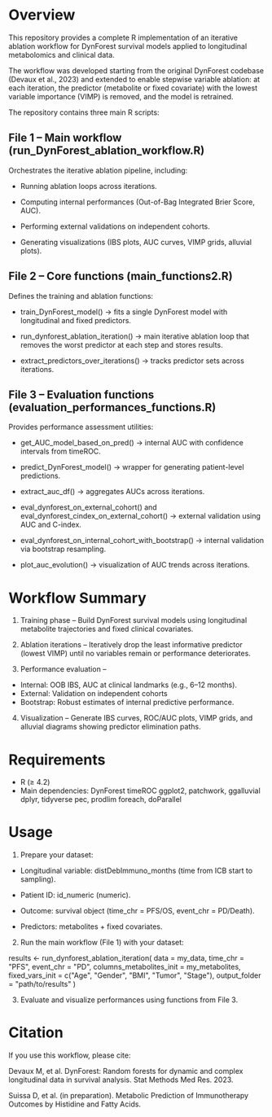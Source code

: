 # Overview

This repository provides a complete R implementation of an iterative ablation workflow for DynForest survival models applied to longitudinal metabolomics and clinical data.

The workflow was developed starting from the original DynForest codebase (Devaux et al., 2023) and extended to enable stepwise variable ablation: at each iteration, the predictor (metabolite or fixed covariate) with the lowest variable importance (VIMP) is removed, and the model is retrained.

The repository contains three main R scripts:

## File 1 – Main workflow (run_DynForest_ablation_workflow.R)
Orchestrates the iterative ablation pipeline, including:

- Running ablation loops across iterations.

- Computing internal performances (Out-of-Bag Integrated Brier Score, AUC).

- Performing external validations on independent cohorts.

- Generating visualizations (IBS plots, AUC curves, VIMP grids, alluvial plots).

## File 2 – Core functions (main_functions2.R)
Defines the training and ablation functions:

- train_DynForest_model() → fits a single DynForest model with longitudinal and fixed predictors.

- run_dynforest_ablation_iteration() → main iterative ablation loop that removes the worst predictor at each step and stores results.

- extract_predictors_over_iterations() → tracks predictor sets across iterations.

## File 3 – Evaluation functions (evaluation_performances_functions.R)
Provides performance assessment utilities:

- get_AUC_model_based_on_pred() → internal AUC with confidence intervals from timeROC.

- predict_DynForest_model() → wrapper for generating patient-level predictions.

- extract_auc_df() → aggregates AUCs across iterations.

- eval_dynforest_on_external_cohort() and eval_dynforest_cindex_on_external_cohort() → external validation using AUC and C-index.

- eval_dynforest_on_internal_cohort_with_bootstrap() → internal validation via bootstrap resampling.

- plot_auc_evolution() → visualization of AUC trends across iterations.

# Workflow Summary

1. Training phase – Build DynForest survival models using longitudinal metabolite trajectories and fixed clinical covariates.

2. Ablation iterations – Iteratively drop the least informative predictor (lowest VIMP) until no variables remain or performance deteriorates.

3. Performance evaluation –

- Internal: OOB IBS, AUC at clinical landmarks (e.g., 6–12 months).
- External: Validation on independent cohorts
- Bootstrap: Robust estimates of internal predictive performance.

4. Visualization – Generate IBS curves, ROC/AUC plots, VIMP grids, and alluvial diagrams showing predictor elimination paths.

# Requirements

- R (≥ 4.2)
- Main dependencies:
DynForest
timeROC
ggplot2, patchwork, ggalluvial
dplyr, tidyverse
pec, prodlim
foreach, doParallel

# Usage

1. Prepare your dataset:

- Longitudinal variable: distDebImmuno_months (time from ICB start to sampling).

- Patient ID: id_numeric (numeric).

- Outcome: survival object (time_chr = PFS/OS, event_chr = PD/Death).

- Predictors: metabolites + fixed covariates.

2. Run the main workflow (File 1) with your dataset:

results <- run_dynforest_ablation_iteration(
  data = my_data,
  time_chr = "PFS",
  event_chr = "PD",
  columns_metabolites_init = my_metabolites,
  fixed_vars_init = c("Age", "Gender", "BMI", "Tumor", "Stage"),
  output_folder = "path/to/results"
)


3. Evaluate and visualize performances using functions from File 3.

# Citation

If you use this workflow, please cite:

Devaux M, et al. DynForest: Random forests for dynamic and complex longitudinal data in survival analysis. Stat Methods Med Res. 2023.

Suissa D, et al. (in preparation). Metabolic Prediction of Immunotherapy Outcomes by Histidine and Fatty Acids.
